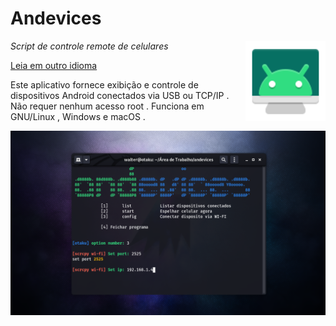 # Andevices

<img src="./images/icon.svg" width="128" height="128" alt="scrcpy" align="right" />

_Script de controle remote de celulares_

[Leia em outro idioma](#translations)

Este aplicativo fornece exibição e controle de dispositivos Android conectados via USB ou TCP/IP . Não requer nenhum acesso root . Funciona em GNU/Linux , Windows e macOS .

![screenshot](images/screenshot-debian-600.jpg)
